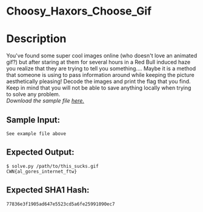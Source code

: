 # Choosy_Haxors_Choose_Gif

# Description

<p>You've found some super cool images online (who doesn't love an animated gif?) but after staring at them for several hours in a Red Bull induced haze you realize that they are trying to tell you something.... Maybe it is a method that someone is using to pass information around while keeping the picture aesthetically pleasing! Decode the images and print the flag that you find. Keep in mind that you will not be able to save anything locally when trying to solve any problem.
<br/>
<em>Download the sample file <a href="/static/downloads/this_sucks.gif">here.</a></em></p>

## Sample Input:

```
See example file above
```
## Expected Output:

```
$ solve.py /path/to/this_sucks.gif
CWN{al_gores_internet_ftw}
```
## Expected SHA1 Hash:

```
77836e3f1905ad647e5523cd5a6fe25991090ec7
```

